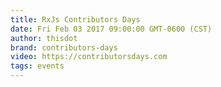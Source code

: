 ```yaml
---
title: RxJs Contributors Days
date: Fri Feb 03 2017 09:00:00 GMT-0600 (CST)
author: thisdot
brand: contributors-days
video: https://contributorsdays.com
tags: events
---
```

